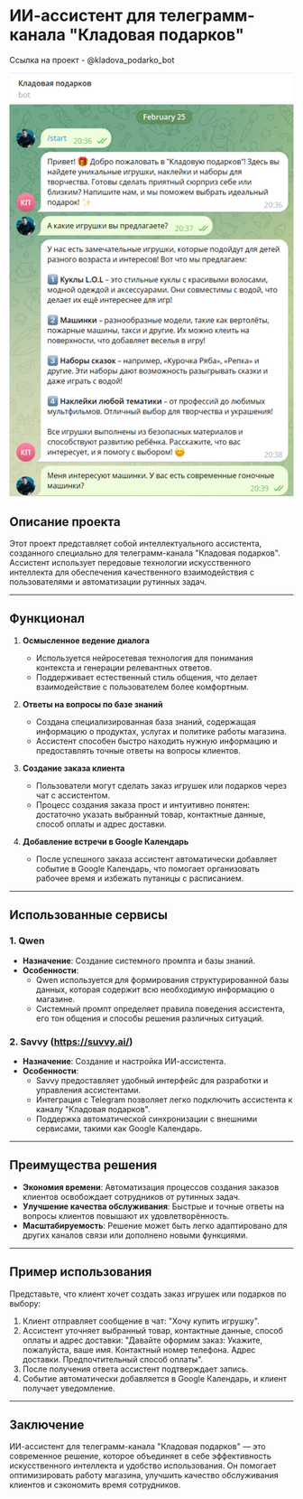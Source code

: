 # ИИ-ассистент для телеграмм-канала "Кладовая подарков"

Ссылка на проект - @kladova_podarko_bot

![Скриншот 1](https://github.com/Alexander-coderr/ai_assistent_kladova_podarko/blob/main/Рисунок1.png?raw=true)


## Описание проекта

Этот проект представляет собой интеллектуального ассистента, созданного специально для телеграмм-канала "Кладовая подарков". Ассистент использует передовые технологии искусственного интеллекта для обеспечения качественного взаимодействия с пользователями и автоматизации рутинных задач.

---

## Функционал

1. **Осмысленное ведение диалога**
   - Используется нейросетевая технология для понимания контекста и генерации релевантных ответов.
   - Поддерживает естественный стиль общения, что делает взаимодействие с пользователем более комфортным.

2. **Ответы на вопросы по базе знаний**
   - Создана специализированная база знаний, содержащая информацию о продуктах, услугах и политике работы магазина.
   - Ассистент способен быстро находить нужную информацию и предоставлять точные ответы на вопросы клиентов.

3. **Создание заказа клиента**
   - Пользователи могут сделать заказ игрушек или подарков через чат с ассистентом.
   - Процесс создания заказа прост и интуитивно понятен: достаточно указать выбранный товар, контактные данные, способ оплаты и адрес доставки.

4. **Добавление встречи в Google Календарь**
   - После успешного заказа ассистент автоматически добавляет событие в Google Календарь, что помогает организовать рабочее время и избежать путаницы с расписанием.

---

## Использованные сервисы

### 1. **Qwen**
   - **Назначение**: Создание системного промпта и базы знаний.
   - **Особенности**:
     - Qwen используется для формирования структурированной базы данных, которая содержит всю необходимую информацию о магазине.
     - Системный промпт определяет правила поведения ассистента, его тон общения и способы решения различных ситуаций.

### 2. **Savvy (https://suvvy.ai/)**
   - **Назначение**: Создание и настройка ИИ-ассистента.
   - **Особенности**:
     - Savvy предоставляет удобный интерфейс для разработки и управления ассистентами.
     - Интеграция с Telegram позволяет легко подключить ассистента к каналу "Кладовая подарков".
     - Поддержка автоматической синхронизации с внешними сервисами, такими как Google Календарь.

---

## Преимущества решения

- **Экономия времени**: Автоматизация процессов создания заказов клиентов освобождает сотрудников от рутинных задач.
- **Улучшение качества обслуживания**: Быстрые и точные ответы на вопросы клиентов повышают их удовлетворённость.
- **Масштабируемость**: Решение может быть легко адаптировано для других каналов связи или дополнено новыми функциями.

---

## Пример использования

Представьте, что клиент хочет создать заказ игрушек или подарков по выбору:

1. Клиент отправляет сообщение в чат: "Хочу купить игрушку".
2. Ассистент уточняет выбранный товар, контактные данные, способ оплаты и адрес доставки: "Давайте оформим заказ: Укажите, пожалуйста, ваше имя. Контактный номер телефона. Адрес доставки. Предпочтительный способ оплаты".
3. После получения ответа ассистент подтверждает запись.
4. Событие автоматически добавляется в Google Календарь, и клиент получает уведомление.

---

## Заключение

ИИ-ассистент для телеграмм-канала "Кладовая подарков" — это современное решение, которое объединяет в себе эффективность искусственного интеллекта и удобство использования. Он помогает оптимизировать работу магазина, улучшить качество обслуживания клиентов и сэкономить время сотрудников.

